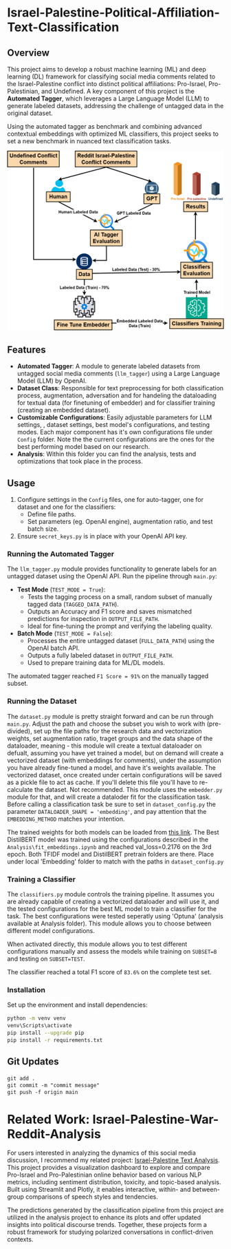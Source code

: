 # Israel-Palestine-Political-Affiliation-Text-Classification

## Overview
This project aims to develop a robust machine learning (ML) and deep learning (DL) framework for classifying social media comments related to the Israel-Palestine conflict into distinct political affiliations: Pro-Israel, Pro-Palestinian, and Undefined. A key component of this project is the **Automated Tagger**, which leverages a Large Language Model (LLM) to generate labeled datasets, addressing the challenge of untagged data in the original dataset.

Using the automated tagger as benchmark and combining advanced contextual embeddings with optimized ML classifiers, this project seeks to set a new benchmark in nuanced text classification tasks.

![Methodology](Images/methodology_scheme.png)

## Features
- **Automated Tagger**: A module to generate labeled datasets from untagged social media comments (`llm_tagger`) using a Large Language Model (LLM) by OpenAI.
- **Dataset Class**: Responsible for text preprocessing for both classification process, augmentation, adversation and for handeling the dataloading for textual data (for finetuning of embedder) and for classifier training (creating an embedded dataset).
- **Customizable Configurations**: Easily adjustable parameters for LLM settings, , dataset settings, best model's configurations, and testing modes. Each major component has it's own configurations file under `Config` folder.
Note the the current configurations are the ones for the best performing model based on our research.
- **Analysis**: Within this folder you can find the analysis, tests and optimizations that took place in the process.

## Usage
1. Configure settings in the `Config` files, one for auto-tagger, one for dataset and one for the classifiers:
   - Define file paths.
   - Set parameters (eg. OpenAI engine), augmentation ratio, and test batch size.
2. Ensure `secret_keys.py` is in place with your OpenAI API key.

### Running the Automated Tagger
The `llm_tagger.py` module provides functionality to generate labels for an untagged dataset using the OpenAI API. Run the pipeline through `main.py`:

- **Test Mode** (`TEST_MODE = True`):
  - Tests the tagging process on a small, random subset of manually tagged data (`TAGGED_DATA_PATH`).
  - Outputs an Accuracy and F1 score and saves mismatched predictions for inspection in `OUTPUT_FILE_PATH`.
  - Ideal for fine-tuning the prompt and verifying the labeling quality.
- **Batch Mode** (`TEST_MODE = False`):
  - Processes the entire untagged dataset (`FULL_DATA_PATH`) using the OpenAI batch API.
  - Outputs a fully labeled dataset in `OUTPUT_FILE_PATH`.
  - Used to prepare training data for ML/DL models.

The automated tagger reached `F1 Score = 91%` on the manually tagged subset.

### Running the Dataset
The `dataset.py` module is pretty straight forward and can be run through `main.py`. Adjust the path and choose the subset you wish to work with (pre-divided), set up the file paths for the research data and vectorization weights, set augmentation ratio, traget groups and the data shape of the dataloader, meaning - this module will create a textual dataloader on defualt, assuming you have yet trained a model, but on demand will create a vectorized dataset (with embeddings for comments), under the assumption you have already fine-tuned a model, and have it's weights available. The vectorized dataset, once created under certain configurations will be saved as a pickle file to act as cache. If you'll delete this file you'll have to re-calculate the dataset. Not recommended.
This module uses the `embedder.py` module for that, and will create a dataloder fit for the classification task. Before calling a classification task be sure to set in `dataset_config.py` the parameter `DATALOADER_SHAPE = 'embedding'`, and pay attention that the `EMBEDDING_METHOD` matches your intention.

The trained weights for both models can be loaded from [this link](https://drive.google.com/drive/folders/1gNbb4B03qY2LVFy61dkgW_Ryf18YuRSm?usp=sharing). The Best DistilBERT model was trained using the configurations described in the `Analysis\fit_embeddings.ipynb` and reached val_loss=0.2176 on the 3rd epoch. Both TFIDF model and DistilBERT pretrain folders are there. Place under local 'Embedding' folder to match with the paths in `dataset_config.py`

### Training a Classifier
The `classifiers.py` module controls the training pipeline. It assumes you are already capable of creating a vectorized dataloader and will use it, and the tested configurations for the best ML model to train a classifier for the task. The best configurations were tested seperatly using 'Optuna' (analysis available at Analysis folder). This module allows you to choose between different model configurations.

When activated directly, this module allows you to test different configurations manually and assess the models while training on `SUBSET=B` and testing on `SUBSET=TEST`.

The classifier reached a total F1 score of `83.6%` on the complete test set.

### Installation
Set up the environment and install dependencies:

```bash
python -m venv venv
venv\Scripts\activate
pip install --upgrade pip
pip install -r requirements.txt
```

## Git Updates
```
git add .
git commit -m "commit message"
git push -f origin main
````

# Related Work: Israel-Palestine-War-Reddit-Analysis
For users interested in analyzing the dynamics of this social media discussion, I recommend my related project: [Israel-Palestine Text Analysis](https://github.com/shaharoded/Israel-Palestine-War-Reddit-Analysis). This project provides a visualization dashboard to explore and compare Pro-Israel and Pro-Palestinian online behavior based on various NLP metrics, including sentiment distribution, toxicity, and topic-based analysis. Built using Streamlit and Plotly, it enables interactive, within- and between-group comparisons of speech styles and tendencies.

The predictions generated by the classification pipeline from this project are utilized in the analysis project to enhance its plots and offer updated insights into political discourse trends. Together, these projects form a robust framework for studying polarized conversations in conflict-driven contexts.
